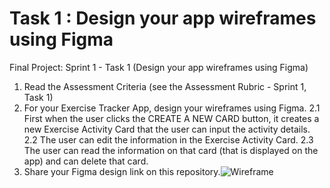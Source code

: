 
# Task 1 : Design your app wireframes using Figma
Final Project: Sprint 1 - Task 1 (Design your app wireframes using Figma)
1. Read the Assessment Criteria (see the Assessment Rubric - Sprint 1, Task 1)
2. For your Exercise Tracker App, design your wireframes using Figma.
2.1 First when the user clicks the CREATE A NEW CARD button, it creates a new Exercise Activity Card that the user can input the activity details.
2.2 The user can edit the information in the Exercise Activity Card.
2.3 The user can read the information on that card (that is displayed on the app) and can delete that card.
3. Share your Figma design link on this repository.![Wireframe](https://user-images.githubusercontent.com/36503834/223250907-f987d96c-a2a2-4aec-af1e-198b9e79df4f.png)
